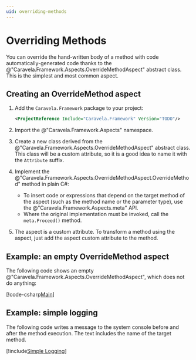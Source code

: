 ```yaml
---
uid: overriding-methods
---
```

# Overriding Methods

You can override the hand-written body of a method with code automatically-generated code thanks to the @"Caravela.Framework.Aspects.OverrideMethodAspect" abstract class. This is the simplest and most common aspect. 

## Creating an OverrideMethod aspect

1. Add the `Caravela.Framework` package to your project:

    ```xml
    <ProjectReference Include="Caravela.Framework" Version="TODO"/>
    ```

2. Import the @"Caravela.Framework.Aspects" namespace.
   
3. Create a new class derived from the @"Caravela.Framework.Aspects.OverrideMethodAspect" abstract class. This class will be a custom attribute, so it is a good idea to name it with the `Attribute` suffix.

4. Implement the @"Caravela.Framework.Aspects.OverrideMethodAspect.OverrideMethod" method in plain C#: 
   - To insert code or expressions that depend on the target method of the aspect (such as the method name or the parameter type), use the @"Caravela.Framework.Aspects.meta" API.
   - Where the original implementation must be invoked, call the `meta.Proceed()` method.

5. The aspect is a custom attribute. To transform a method using the aspect, just add the aspect custom attribute to the method.

## Example: an empty OverrideMethod aspect

The following code shows an empty @"Caravela.Framework.Aspects.OverrideMethodAspect", which does not do anything:

[!code-csharp[Main](../../code/Caravela.Documentation.SampleCode.OverrideMethod/EmptyOverrideMethodAttribute.cs)]

## Example: simple logging

The following code writes a message to the system console before and after the method execution. The text includes the name of the target method.

[!include[Simple Logging](../../code/Caravela.Documentation.SampleCode.OverrideMethod/SimpleLogging.cs?sample)]

